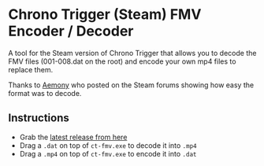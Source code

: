 # Chrono Trigger (Steam) FMV Encoder / Decoder

A tool for the Steam version of Chrono Trigger that allows you to decode the FMV files (001-008.dat on the root) and encode your own mp4 files to replace them.

Thanks to [Aemony](http://steamcommunity.com/id/aemony) who posted on the Steam forums showing how easy the format was to decode.

## Instructions

- Grab the [latest release from here](https://github.com/davidluzgouveia/ct-fmv/releases)
- Drag a `.dat` on top of `ct-fmv.exe` to decode it into `.mp4`
- Drag a `.mp4` on top of `ct-fmv.exe` to encode it into `.dat`